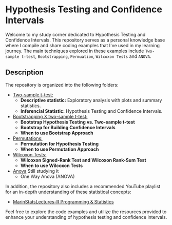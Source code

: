 # Hypothesis Testing and Confidence Intervals

Welcome to my study corner dedicated to Hypothesis Testing and Confidence Intervals. This repository serves as a personal knowledge base where I compile and share coding examples that I've used in my learning journey. The main techniques explored in these examples include ``Two-sample t-test``, ``Bootstrapping``, ``Permuation``, ``Wilcoxon Tests`` and ``ANOVA``.

## Description

The repository is organized into the following folders:

- [Two-sample t-test:](https://github.com/Lacerdash/Hypothesis-Testing-Confidence-Interval/tree/main/Two-sample%20t-test)
  - **Descriptive statistic:** Exploratory analysis with plots and summary statistics.
  - **Inferencial Statistic:** Hypothesis Testing and Confidence Intervals.
- [Bootstrapping X two-sample t-test:](https://github.com/Lacerdash/Hypothesis-Testing-Confidence-Interval/tree/main/Bootstrapping%20X%20two-sample%20t-test)
  - **Bootstrap Hypothesis Testing vs. Two-sample t-test**
  - **Bootstrap for Building Confidence Intervals** 
  - **When to use Bootstrap Approach** 
- [Permutations:](https://github.com/Lacerdash/Hypothesis-Testing-Confidence-Interval/tree/main/Permuatation%20Hypohesis%20Testing)
  - **Permutation for Hypothesis Testing**
  - **When to use Permutation Approach** 
- [Wilcoxon Tests:](https://github.com/Lacerdash/Hypothesis-Testing-Confidence-Interval/tree/main/Wilcoxon%20Tests)
  - **Wilcoxon Signed-Rank Test and Wilcoxon Rank-Sum Test**
  - **When to use Wilcoxon Tests**
- [Anova]() Still studying it
  - One Way Anova (ANOVA)

In addition, the repository also includes a recommended YouTube playlist for an in-depth understanding of these statistical concepts:

- [MarinStatsLectures-R Programming & Statistics](https://www.youtube.com/watch?v=rJ3AZCQuiLw&list=PLqzoL9-eJTNBZDG8jaNuhap1C9q6VHyVa&index=41)

Feel free to explore the code examples and utilize the resources provided to enhance your understanding of hypothesis testing and confidence intervals.
